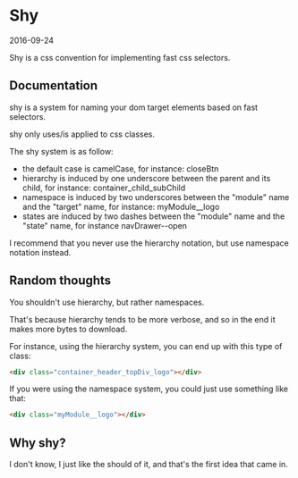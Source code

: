 Shy
=================
2016-09-24




Shy is a css convention for implementing fast css selectors.




Documentation
-----------------

shy is a system for naming your dom target elements based on fast selectors.

shy only uses/is applied to css classes.

The shy system is as follow:
 
- the default case is camelCase, for instance: closeBtn
- hierarchy is induced by one underscore between the parent and its child, for instance: container_child_subChild
- namespace is induced by two underscores between the "module" name and the "target" name, for instance: myModule__logo
- states are induced by two dashes between the "module" name and the "state" name, for instance navDrawer--open 


I recommend that you never use the hierarchy notation, but use namespace notation instead.






Random thoughts
-----------------------
You shouldn't use hierarchy, but rather namespaces.

That's because hierarchy tends to be more verbose, and so in the end it makes more bytes to download.

For instance, using the hierarchy system, you can end up with this type of class:

```html
<div class="container_header_topDiv_logo"></div>
```

If you were using the namespace system, you could just use something like that:

```html
<div class="myModule__logo"></div>
```






Why shy?
-------------

I don't know, I just like the should of it,
and that's the first idea that came in.
